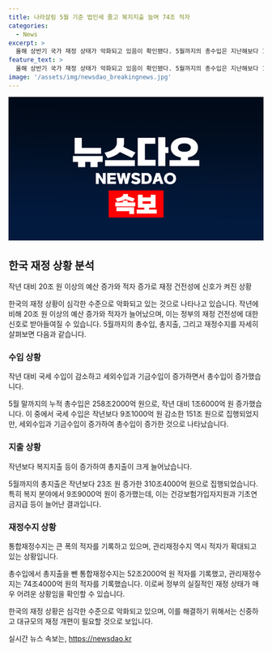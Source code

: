 ```yaml
---
title: 나라살림 5월 기준 법인세 줄고 복지지출 늘며 74조 적자
categories:
  - News
excerpt: >
  올해 상반기 국가 재정 상태가 악화되고 있음이 확인됐다. 5월까지의 총수입은 지난해보다 1조6000억 원 증가했으나, 총지출은 23조 원 증가하여 310조4000억 원에 달했다. 복지 분야에서의 지출이 증가했고, 이에 따라 관리재정수지가 74조4000억 원의 적자를 기록했다. 이는 정부의 재정 건전성에 대한 우려를 증폭시키고 있다.
feature_text: >
  올해 상반기 국가 재정 상태가 악화되고 있음이 확인됐다. 5월까지의 총수입은 지난해보다 1조6000억 원 증가했으나, 총지출은 23조 원 증가하여 310조4000억 원에 달했다. 복지 분야에서의 지출이 증가했고, 이에 따라 관리재정수지가 74조4000억 원의 적자를 기록했다. 이는 정부의 재정 건전성에 대한 우려를 증폭시키고 있다.
image: '/assets/img/newsdao_breakingnews.jpg'
---
```


<p><img src="/assets/img/newsdao_breakingnews.jpg" alt="ranknews 속보" /></p>

<h2 data-ke-size="size26">한국 재정 상황 분석</h2>

<p data-ke-size="size16">작년 대비 20조 원 이상의 예산 증가와 적자 증가로 재정 건전성에 신호가 켜진 상황</p>

<p>한국의 재정 상황이 심각한 수준으로 악화되고 있는 것으로 나타나고 있습니다. 작년에 비해 20조 원 이상의 예산 증가와 적자가 늘어났으며, 이는 정부의 재정 건전성에 대한 신호로 받아들여질 수 있습니다. 5월까지의 총수입, 총지출, 그리고 재정수지를 자세히 살펴보면 다음과 같습니다.</p>

<h3 data-ke-size="size24">수입 상황</h3>

<p data-ke-size="size16">작년 대비 국세 수입이 감소하고 세외수입과 기금수입이 증가하면서 총수입이 증가했습니다.</p>

<p>5월 말까지의 누적 총수입은 258조2000억 원으로, 작년 대비 1조6000억 원 증가했습니다. 이 중에서 국세 수입은 작년보다 9조1000억 원 감소한 151조 원으로 집행되었지만, 세외수입과 기금수입이 증가하여 총수입이 증가한 것으로 나타났습니다.</p>

<h3 data-ke-size="size24">지출 상황</h3>

<p data-ke-size="size16">작년보다 복지지출 등이 증가하여 총지출이 크게 늘어났습니다.</p>

<p>5월까지의 총지출은 작년보다 23조 원 증가한 310조4000억 원으로 집행되었습니다. 특히 복지 분야에서 9조9000억 원이 증가했는데, 이는 건강보험가입자지원과 기초연금지급 등이 늘어난 결과입니다.</p>

<h3 data-ke-size="size24">재정수지 상황</h3>

<p data-ke-size="size16">통합재정수지는 큰 폭의 적자를 기록하고 있으며, 관리재정수지 역시 적자가 확대되고 있는 상황입니다.</p>

<p>총수입에서 총지출을 뺀 통합재정수지는 52조2000억 원 적자를 기록했고, 관리재정수지는 74조4000억 원의 적자를 기록했습니다. 이로써 정부의 실질적인 재정 상태가 매우 어려운 상황임을 확인할 수 있습니다.</p>

<p>한국의 재정 상황은 심각한 수준으로 악화되고 있으며, 이를 해결하기 위해서는 신중하고 대규모의 재정 개편이 필요할 것으로 보입니다.</p>
실시간 뉴스 속보는, <a href="https://newsdao.kr" rel="dofollow">https://newsdao.kr</a>


